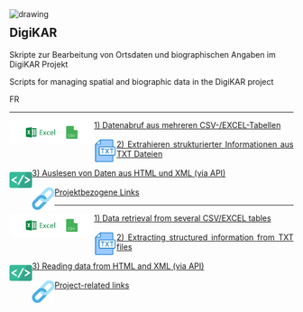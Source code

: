 <img src="https://github.com/ieg-dhr/DigiKAR/blob/main/DigiKAR_logo-small.png" alt="drawing" width="200" style="padding=10px" align="left"/>

<h2>DigiKAR</h2>

<p>Skripte zur Bearbeitung von Ortsdaten und biographischen Angaben im DigiKAR Projekt</p>
<p>Scripts for managing spatial and biographic data in the DigiKAR project</p>
<p>FR</p>

<hr>
<p align="justify">
<img src="./assets/excel_CSV.png" alt="drawing" width="150" style="padding=10px" align="left"/>
<a href="https://ieg-dhr.github.io/DigiKAR/CSV-EXCEL.html">1) Datenabruf aus mehreren CSV-/EXCEL-Tabellen</a><br><br>
<img src="./assets/txt.png" alt="drawing" width="40" style="padding=10px" align="left"/>
<a href="https://ieg-dhr.github.io/DigiKAR/TXT.html">2) Extrahieren strukturierter Informationen aus TXT Dateien</a><br><br>
<img src="./assets/html_xml.png" alt="drawing" width="40" style="padding=10px" align="left"/>
<a href="https://ieg-dhr.github.io/DigiKAR/XML.html">3) Auslesen von Daten aus HTML und XML (via API)</a><br><br>
<img src="./assets/links.png" alt="drawing" width="40" style="padding=10px" align="left"/>
<a href="https://ieg-dhr.github.io/DigiKAR/CSV-EXCEL.html">Projektbezogene Links</a>
</p>

<hr>

<p align="justify">
<img src="./assets/excel_CSV.png" alt="drawing" width="150" style="padding=10px" align="left"/>
<a href="https://ieg-dhr.github.io/DigiKAR/CSV-EXCEL.html">1) Data retrieval from several CSV/EXCEL tables</a><br><br>
<img src="./assets/txt.png" alt="drawing" width="40" style="padding=10px" align="left"/>
<a href="https://ieg-dhr.github.io/DigiKAR/TXT.html">2) Extracting structured information from TXT files</a><br><br>
<img src="./assets/html_xml.png" alt="drawing" width="40" style="padding=10px" align="left"/>
<a href="https://ieg-dhr.github.io/DigiKAR/XML.html">3) Reading data from HTML and XML (via API)</a><br><br>
<img src="./assets/links.png" alt="drawing" width="40" style="padding=10px" align="left"/>
<a href="https://ieg-dhr.github.io/DigiKAR/CSV-EXCEL.html">Project-related links</a>







